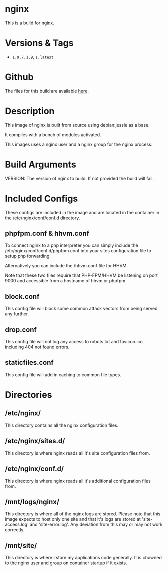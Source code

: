 # nginx
This is a build for [nginx](http://nginx.org/).

# Versions & Tags
- `1.9.7`, `1.9`, `1`, `latest`

# Github
The files for this build are available [here](https://github.com/RyanTheAllmighty/Dockerfiles/tree/master/nginx).

# Description
This image of nginx is built from source using debian:jessie as a base.

It compiles with a bunch of modules activated.

This images uses a nginx user and a nginx group for the nginx process.

# Build Arguments
VERSION: The version of nginx to build. If not provided the build will fail.

# Included Configs
These configs are included in the image and are located in the container in the /etc/nginx/conf/conf.d directory.

## phpfpm.conf & hhvm.conf
To connect nginx to a php interpreter you can simply include the /etc/nginx/conf/conf.d/phpfpm.conf into your sites configuration file to setup php forwarding.

Alternatively you can include the /hhvm.conf file for HHVM.

Note that these two files require that PHP-FPM/HHVM be listening on port 9000 and accessible from a hostname of hhvm or phpfpm.

## block.conf
This config file will block some common attack vectors from being served any further.

## drop.conf
This config file will not log any access to robots.txt and favicon.ico including 404 not found errors.

## staticfiles.conf
This config file will add in caching to common file types.

# Directories
## /etc/nginx/
This directory contains all the nginx configuration files.

## /etc/nginx/sites.d/
This directory is where nginx reads all it's site configuration files from.

## /etc/nginx/conf.d/
This directory is where nginx reads all it's additional configuration files from.

## /mnt/logs/nginx/
This directory is where all of the nginx logs are stored. Please note that this image expects to host only one site and that it's logs are stored at 'site-access.log' and 'site-error.log'. Any deviation from this may or may not work correctly.

## /mnt/site/
This directory is where I store my applications code generally. It is chowned to the nginx user and group on container startup if it exists.